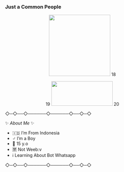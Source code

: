 ### Just a Common People

</p>
<p align="center">
<img src="https://www.crackingpro.com/uploads/team_VIP.gif" width="200" height= </p>
18
<p align="center">
19
<img src="https://www.crackingpro.com/uploads/team_VIP.gif" width="200" height="80"/>
20

◇─◇──◇──────◇──────◇──◇─◇

✨ _About Me_ ✨

- 🇮🇩 I’m From Indonesia
- ♂️ I’m a Boy
- 👔 15 y.o
- 🈲 Not Weeb:v
- ℹ️ Learning About Bot Whatsapp

◇─◇──◇──────◇──────◇──◇─◇